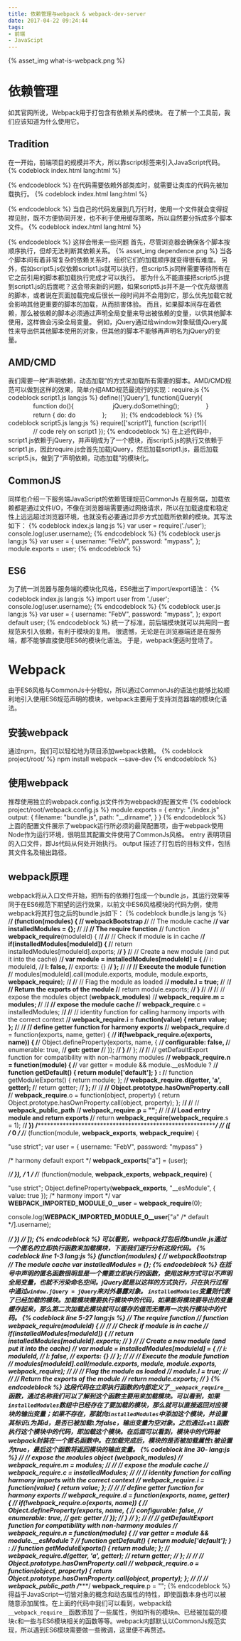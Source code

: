 ```yaml
---
title: 依赖管理与webpack & webpack-dev-server
date: 2017-04-22 09:24:44
tags: 
- 前端
- JavaScipt
---
```

{% asset_img what-is-webpack.png %}
# 依赖管理
如其官网所说，Webpack用于打包含有依赖关系的模块。
在了解一个工具前，我们应该知道为什么使用它。
## Tradition
在一开始，前端项目的规模并不大，所以靠script标签来引入JavaScript代码。
{% codeblock index.html lang:html %}
<script src="script.js"></script>
{% endcodeblock %}
在代码需要依赖外部类库时，就需要让类库的代码先被加载执行。
{% codeblock index.html lang:html %}
<script src="https://static.xxx.com/js/jQuery.min.js"></script>
<script src="script.js"></script>
{% endcodeblock %}
当自己的代码发展到几万行时，使用一个文件就会变得捉襟见肘，既不方便协同开发，也不利于使用缓存策略，所以自然要分拆成多个脚本文件。
{% codeblock index.html lang:html %}
<script src="https://static.xxx.com/js/jQuery.min.js"></script>
<script src="script1.js"></script>
<script src="script4.js"></script>
<script src="script6.js"></script>
<script src="script2.js"></script>
<script src="script7.js"></script>
<script src="script5.js"></script>
<script src="script8.js"></script>
<script src="script3.js"></script>
{% endcodeblock %}
这样会带来一些问题
首先，尽管浏览器会确保各个脚本按顺序执行，但却无法判断其依赖关系。
{% asset_img dependence.png %}
当各个脚本间有着非常复杂的依赖关系时，组织它们的加载顺序就变得很有难度。
另外，假如script5.js仅依赖script1.js就可以执行，但script5.js同样需要等待所有在它之前引用的脚本都加载执行完成才可以执行。
那为什么不能直接把script5.js提到script1.js的后面呢？这会带来新的问题，如果script5.js并不是一个优先级很高的脚本，或者说在页面加载完成后很长一段时间并不会用到它，那么优先加载它就会影响其他更重要的脚本的加载，从而损害体验。
而且，如果脚本间存在着依赖，那么被依赖的脚本必须通过声明全局变量来导出被依赖的变量，以供其他脚本使用，这样做会污染全局变量。
例如，jQuery通过给window对象赋值jQuery属性来导出供其他脚本使用的对象，但其他的脚本不能够再声明名为jQuery的变量。
## AMD/CMD
我们需要一种“声明依赖，动态加载”的方式来加载所有需要的脚本。AMD/CMD规范可以做到这样的效果，简单介绍AMD规范最流行的实现：require.js
{% codeblock script1.js lang:js %}
define(['jQuery'], function(jQuery){
　　　　function do(){
　　　　　　jQuery.doSomething();
　　　　}
　　　　return {
            do: do
　　　　};
　　});
{% endcodeblock %}
{% codeblock script5.js lang:js %}
require(['script1'], function (script1){
　　　　// code rely on script1
});
{% endcodeblock %}
在上述代码中，script1.js依赖于jQuery，并声明成为了一个模块，而script5.js的执行又依赖于script1.js，因此require.js会首先加载jQuery，然后加载script1.js，最后加载script5.js，做到了“声明依赖，动态加载”的模块化。
## CommonJS
同样也介绍一下服务端JavaScript的依赖管理规范CommonJs
在服务端，加载依赖都是通过文件I/O，不像在浏览器端需要通过网络请求，所以在加载速度和稳定性上远远超过浏览器环境，也就没有必要通过异步方式加载所依赖的模块。其写法如下：
{% codeblock index.js lang:js %}
var user = require('./user');
console.log(user.username);
{% endcodeblock %}
{% codeblock user.js lang:js %}
var user = {
    username: "FebV",
    password: "mypass",
};
module.exports = user;
{% endcodeblock %}
## ES6
为了统一浏览器与服务端的模块化风格，ES6推出了import/export语法：
{% codeblock index.js lang:js %}
import user from './user';
console.log(user.username);
{% endcodeblock %}
{% codeblock user.js lang:js %}
var user = {
    username: "FebV",
    password: "mypass",
};
export default user;
{% endcodeblock %}
统一了标准，前后端模块就可以共用同一套规范来引入依赖，有利于模块的复用。
很遗憾，无论是在浏览器端还是在服务端，都不能够直接使用ES6的模块化语法。
于是，webpack便适时登场了。
# Webpack
由于ES6风格与CommonJs十分相似，所以通过CommonJs的语法也能够比较顺利地引入使用ES6规范声明的模块，webpack主要用于支持浏览器端的模块化语法。
## 安装webpack
通过npm，我们可以轻松地为项目添加webpack依赖。
{% codeblock project/root/ %}
npm install webpack --save-dev
{% endcodeblock %}
## 使用webpack
推荐使用独立的webpack.config.js文件作为webpack的配置文件
{% codeblock project/root/webpack.config.js %}
module.exports = {
    entry: "./index.js"
    output: {
        filename: "bundle.js",
        path: "__dirname",
    }
}
{% endcodeblock %}
上面的配置文件展示了webpack运行所必须的最简配置项，由于webpack使用Node作为运行环境，很明显其配置文件使用了CommonJs风格。
entry   表明项目的入口文件，即Js代码从何处开始执行。
output  描述了打包后的目标文件，包括其文件名及输出路径。
## webpack原理
webpack将从入口文件开始，把所有的依赖打包成一个bundle.js，其运行效果等同于在ES6规范下期望的运行效果，以前文中ES6风格模块的代码为例，使用webpack将其打包之后的bundle.js如下：
{% codeblock bundle.js lang:js %}
/******/ (function(modules) { // webpackBootstrap
/******/ 	// The module cache
/******/ 	var installedModules = {};
/******/
/******/ 	// The require function
/******/ 	function __webpack_require__(moduleId) {
/******/
/******/ 		// Check if module is in cache
/******/ 		if(installedModules[moduleId]) {
/******/ 			return installedModules[moduleId].exports;
/******/ 		}
/******/ 		// Create a new module (and put it into the cache)
/******/ 		var module = installedModules[moduleId] = {
/******/ 			i: moduleId,
/******/ 			l: false,
/******/ 			exports: {}
/******/ 		};
/******/
/******/ 		// Execute the module function
/******/ 		modules[moduleId].call(module.exports, module, module.exports, __webpack_require__);
/******/
/******/ 		// Flag the module as loaded
/******/ 		module.l = true;
/******/
/******/ 		// Return the exports of the module
/******/ 		return module.exports;
/******/ 	}
/******/
/******/
/******/ 	// expose the modules object (__webpack_modules__)
/******/ 	__webpack_require__.m = modules;
/******/
/******/ 	// expose the module cache
/******/ 	__webpack_require__.c = installedModules;
/******/
/******/ 	// identity function for calling harmony imports with the correct context
/******/ 	__webpack_require__.i = function(value) { return value; };
/******/
/******/ 	// define getter function for harmony exports
/******/ 	__webpack_require__.d = function(exports, name, getter) {
/******/ 		if(!__webpack_require__.o(exports, name)) {
/******/ 			Object.defineProperty(exports, name, {
/******/ 				configurable: false,
/******/ 				enumerable: true,
/******/ 				get: getter
/******/ 			});
/******/ 		}
/******/ 	};
/******/
/******/ 	// getDefaultExport function for compatibility with non-harmony modules
/******/ 	__webpack_require__.n = function(module) {
/******/ 		var getter = module && module.__esModule ?
/******/ 			function getDefault() { return module['default']; } :
/******/ 			function getModuleExports() { return module; };
/******/ 		__webpack_require__.d(getter, 'a', getter);
/******/ 		return getter;
/******/ 	};
/******/
/******/ 	// Object.prototype.hasOwnProperty.call
/******/ 	__webpack_require__.o = function(object, property) { return Object.prototype.hasOwnProperty.call(object, property); };
/******/
/******/ 	// __webpack_public_path__
/******/ 	__webpack_require__.p = "";
/******/
/******/ 	// Load entry module and return exports
/******/ 	return __webpack_require__(__webpack_require__.s = 1);
/******/ })
/************************************************************************/
/******/ ([
/* 0 */
/***/ (function(module, __webpack_exports__, __webpack_require__) {

"use strict";
var user = {
    username: "FebV",
    password: "mypass"
}

/* harmony default export */ __webpack_exports__["a"] = (user);

/***/ }),
/* 1 */
/***/ (function(module, __webpack_exports__, __webpack_require__) {

"use strict";
Object.defineProperty(__webpack_exports__, "__esModule", { value: true });
/* harmony import */ var __WEBPACK_IMPORTED_MODULE_0__user__ = __webpack_require__(0);

console.log(__WEBPACK_IMPORTED_MODULE_0__user__["a" /* default */].username);

/***/ })
/******/ ]);
{% endcodeblock %}
可以看到，webpack打包后的bundle.js通过一个匿名的立即执行函数来加载模块，下面我们逐行分析这段代码。
{% codeblock line 1-3 lang:js %}
 (function(modules) { // webpackBootstrap
 	// The module cache
 	var installedModules = {};
{% endcodeblock %}
在括号中声明的匿名函数很明显是一个需要立即执行的函数，使用这种方式可以不声明全局变量，也就不污染命名空间。jQuery就是以这样的方式执行，只在执行过程中通过`window.jQuery = jQuery`来对外暴露对象。
`installedModules`变量则代表了已经加载的模块。加载模块需要执行模块中的代码，如果能将模块要导出的变量缓存起来，那么第二次加载此模块就可以缓存的值而无需再一次执行模块中的代码。
{% codeblock line 5-27 lang:js %}
// The require function
/******/ 	function __webpack_require__(moduleId) {
/******/
/******/ 		// Check if module is in cache
/******/ 		if(installedModules[moduleId]) {
/******/ 			return installedModules[moduleId].exports;
/******/ 		}
/******/ 		// Create a new module (and put it into the cache)
/******/ 		var module = installedModules[moduleId] = {
/******/ 			i: moduleId,
/******/ 			l: false,
/******/ 			exports: {}
/******/ 		};
/******/
/******/ 		// Execute the module function
/******/ 		modules[moduleId].call(module.exports, module, module.exports, __webpack_require__);
/******/
/******/ 		// Flag the module as loaded
/******/ 		module.l = true;
/******/
/******/ 		// Return the exports of the module
/******/ 		return module.exports;
/******/ 	}
{% endcodeblock %}
这段代码在立即执行函数的内部定义了`__webpack_require__`函数，通过名称我们可以了解到这个函数主要用来加载模块。可以看到，如果`installedModules`数组中已经存在了要加载的模块，那么就可以直接返回对应模块的输出变量；如果不存在，那就向`installedModules`中添加这个模块，并设置其标识`i`为其id，是否已被加载`l`为false，输出变量为空对象。之后通过`call`函数执行这个模块中的代码，即加载这个模块。在后面可以看到，模块中的代码被webpack封装在一个匿名函数中。在加载完成后，模块的是否被加载属性`l`被设置为true，最后这个函数将返回模块的输出变量。
{% codeblock line 30- lang:js %}
/******/ 	// expose the modules object (__webpack_modules__)
/******/ 	__webpack_require__.m = modules;
/******/
/******/ 	// expose the module cache
/******/ 	__webpack_require__.c = installedModules;
/******/
/******/ 	// identity function for calling harmony imports with the correct context
/******/ 	__webpack_require__.i = function(value) { return value; };
/******/
/******/ 	// define getter function for harmony exports
/******/ 	__webpack_require__.d = function(exports, name, getter) {
/******/ 		if(!__webpack_require__.o(exports, name)) {
/******/ 			Object.defineProperty(exports, name, {
/******/ 				configurable: false,
/******/ 				enumerable: true,
/******/ 				get: getter
/******/ 			});
/******/ 		}
/******/ 	};
/******/
/******/ 	// getDefaultExport function for compatibility with non-harmony modules
/******/ 	__webpack_require__.n = function(module) {
/******/ 		var getter = module && module.__esModule ?
/******/ 			function getDefault() { return module['default']; } :
/******/ 			function getModuleExports() { return module; };
/******/ 		__webpack_require__.d(getter, 'a', getter);
/******/ 		return getter;
/******/ 	};
/******/
/******/ 	// Object.prototype.hasOwnProperty.call
/******/ 	__webpack_require__.o = function(object, property) { return Object.prototype.hasOwnProperty.call(object, property); };
/******/
/******/ 	// __webpack_public_path__
/******/ 	__webpack_require__.p = "";
{% endcodeblock %}
得益于JavaScript一切皆对象的概念和动态属性的特性，即使函数本身也可以被随意添加属性。在上面的代码中我们可以看到，webpack给`__webpack_require__`函数添加了一些属性，例如所有的模块`m`、已经被加载的模块`c`和一些与ES6模块相关的函数等等。webpack内部默认以CommonJs规范实现，所以遇到ES6模块需要做一些微调，这里便不再赘述。